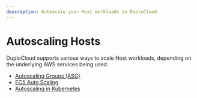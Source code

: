 ```yaml
---
description: Autoscale your Host workloads in DuploCloud
---
```


# Autoscaling Hosts

DuploCloud supports various ways to scale Host workloads, depending on the underlying AWS services being used.

* [Autoscaling Groups (ASG)](auto-scaling-groups.md)
* [ECS Auto Scaling](ecs-auto-scaling.md)
* [Autoscaling in Kubernetes](kubernetes-scaling-options.md)

